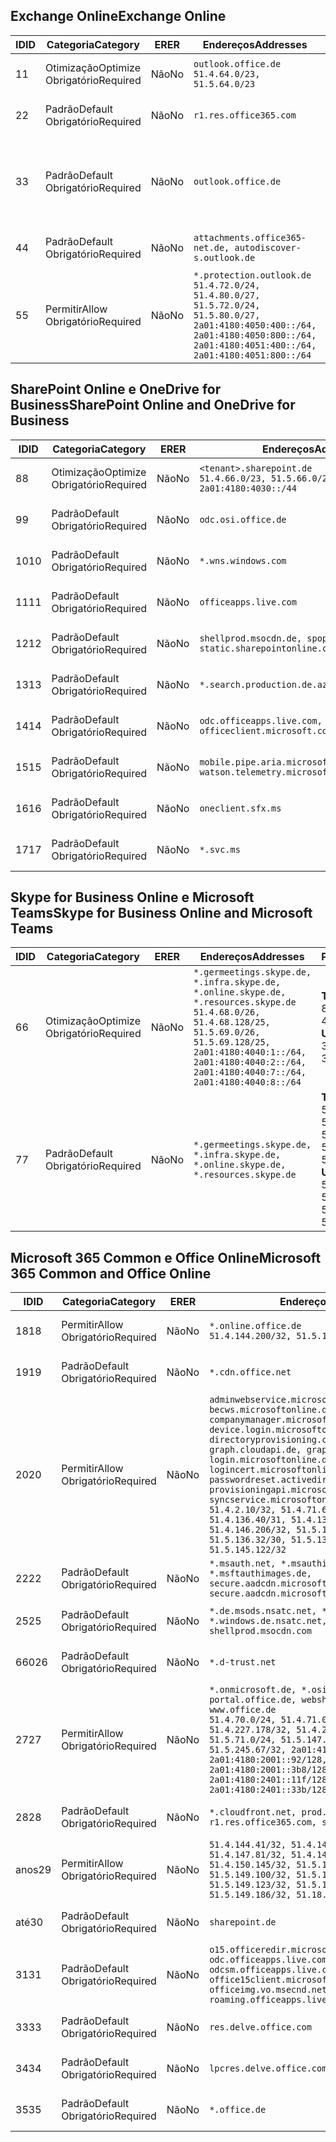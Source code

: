 <!--THIS FILE IS AUTOMATICALLY GENERATED. MANUAL CHANGES WILL BE OVERWRITTEN.-->
<!--Please contact the Office 365 Endpoints team with any questions.-->
<!--Germany endpoints version 2020070800-->
<!--File generated 2020-08-08 08:00:13.1248-->

## <a name="exchange-online"></a><span data-ttu-id="50818-101">Exchange Online</span><span class="sxs-lookup"><span data-stu-id="50818-101">Exchange Online</span></span>

<span data-ttu-id="50818-102">ID</span><span class="sxs-lookup"><span data-stu-id="50818-102">ID</span></span> | <span data-ttu-id="50818-103">Categoria</span><span class="sxs-lookup"><span data-stu-id="50818-103">Category</span></span> | <span data-ttu-id="50818-104">ER</span><span class="sxs-lookup"><span data-stu-id="50818-104">ER</span></span> | <span data-ttu-id="50818-105">Endereços</span><span class="sxs-lookup"><span data-stu-id="50818-105">Addresses</span></span> | <span data-ttu-id="50818-106">Portas</span><span class="sxs-lookup"><span data-stu-id="50818-106">Ports</span></span>
-- | -------------------- | -- | ----------------------------------------------------------------------------------------------------------------------------------------------------------------------------------------- | -------------------------------
<span data-ttu-id="50818-107">1</span><span class="sxs-lookup"><span data-stu-id="50818-107">1</span></span> | <span data-ttu-id="50818-108">Otimização</span><span class="sxs-lookup"><span data-stu-id="50818-108">Optimize</span></span><BR><span data-ttu-id="50818-109">Obrigatório</span><span class="sxs-lookup"><span data-stu-id="50818-109">Required</span></span> | <span data-ttu-id="50818-110">Não</span><span class="sxs-lookup"><span data-stu-id="50818-110">No</span></span> | `outlook.office.de`<BR>`51.4.64.0/23, 51.5.64.0/23` | <span data-ttu-id="50818-111">**TCP:** 443, 80</span><span class="sxs-lookup"><span data-stu-id="50818-111">**TCP:** 443, 80</span></span>
<span data-ttu-id="50818-112">2</span><span class="sxs-lookup"><span data-stu-id="50818-112">2</span></span> | <span data-ttu-id="50818-113">Padrão</span><span class="sxs-lookup"><span data-stu-id="50818-113">Default</span></span><BR><span data-ttu-id="50818-114">Obrigatório</span><span class="sxs-lookup"><span data-stu-id="50818-114">Required</span></span> | <span data-ttu-id="50818-115">Não</span><span class="sxs-lookup"><span data-stu-id="50818-115">No</span></span> | `r1.res.office365.com` | <span data-ttu-id="50818-116">**TCP:** 443, 80</span><span class="sxs-lookup"><span data-stu-id="50818-116">**TCP:** 443, 80</span></span>
<span data-ttu-id="50818-117">3</span><span class="sxs-lookup"><span data-stu-id="50818-117">3</span></span> | <span data-ttu-id="50818-118">Padrão</span><span class="sxs-lookup"><span data-stu-id="50818-118">Default</span></span><BR><span data-ttu-id="50818-119">Obrigatório</span><span class="sxs-lookup"><span data-stu-id="50818-119">Required</span></span> | <span data-ttu-id="50818-120">Não</span><span class="sxs-lookup"><span data-stu-id="50818-120">No</span></span> | `outlook.office.de` | <span data-ttu-id="50818-121">**TCP:** 143, 25, 587, 993, 995</span><span class="sxs-lookup"><span data-stu-id="50818-121">**TCP:** 143, 25, 587, 993, 995</span></span>
<span data-ttu-id="50818-122">4</span><span class="sxs-lookup"><span data-stu-id="50818-122">4</span></span> | <span data-ttu-id="50818-123">Padrão</span><span class="sxs-lookup"><span data-stu-id="50818-123">Default</span></span><BR><span data-ttu-id="50818-124">Obrigatório</span><span class="sxs-lookup"><span data-stu-id="50818-124">Required</span></span> | <span data-ttu-id="50818-125">Não</span><span class="sxs-lookup"><span data-stu-id="50818-125">No</span></span> | `attachments.office365-net.de, autodiscover-s.outlook.de` | <span data-ttu-id="50818-126">**TCP:** 443, 80</span><span class="sxs-lookup"><span data-stu-id="50818-126">**TCP:** 443, 80</span></span>
<span data-ttu-id="50818-127">5</span><span class="sxs-lookup"><span data-stu-id="50818-127">5</span></span> | <span data-ttu-id="50818-128">Permitir</span><span class="sxs-lookup"><span data-stu-id="50818-128">Allow</span></span><BR><span data-ttu-id="50818-129">Obrigatório</span><span class="sxs-lookup"><span data-stu-id="50818-129">Required</span></span> | <span data-ttu-id="50818-130">Não</span><span class="sxs-lookup"><span data-stu-id="50818-130">No</span></span> | `*.protection.outlook.de`<BR>`51.4.72.0/24, 51.4.80.0/27, 51.5.72.0/24, 51.5.80.0/27, 2a01:4180:4050:400::/64, 2a01:4180:4050:800::/64, 2a01:4180:4051:400::/64, 2a01:4180:4051:800::/64` | <span data-ttu-id="50818-131">**TCP:** 25, 443</span><span class="sxs-lookup"><span data-stu-id="50818-131">**TCP:** 25, 443</span></span>

## <a name="sharepoint-online-and-onedrive-for-business"></a><span data-ttu-id="50818-132">SharePoint Online e OneDrive for Business</span><span class="sxs-lookup"><span data-stu-id="50818-132">SharePoint Online and OneDrive for Business</span></span>

<span data-ttu-id="50818-133">ID</span><span class="sxs-lookup"><span data-stu-id="50818-133">ID</span></span> | <span data-ttu-id="50818-134">Categoria</span><span class="sxs-lookup"><span data-stu-id="50818-134">Category</span></span> | <span data-ttu-id="50818-135">ER</span><span class="sxs-lookup"><span data-stu-id="50818-135">ER</span></span> | <span data-ttu-id="50818-136">Endereços</span><span class="sxs-lookup"><span data-stu-id="50818-136">Addresses</span></span> | <span data-ttu-id="50818-137">Portas</span><span class="sxs-lookup"><span data-stu-id="50818-137">Ports</span></span>
-- | -------------------- | -- | ------------------------------------------------------------------------------ | ----------------
<span data-ttu-id="50818-138">8</span><span class="sxs-lookup"><span data-stu-id="50818-138">8</span></span> | <span data-ttu-id="50818-139">Otimização</span><span class="sxs-lookup"><span data-stu-id="50818-139">Optimize</span></span><BR><span data-ttu-id="50818-140">Obrigatório</span><span class="sxs-lookup"><span data-stu-id="50818-140">Required</span></span> | <span data-ttu-id="50818-141">Não</span><span class="sxs-lookup"><span data-stu-id="50818-141">No</span></span> | `<tenant>.sharepoint.de`<BR>`51.4.66.0/23, 51.5.66.0/23, 2a01:4180:4030::/44` | <span data-ttu-id="50818-142">**TCP:** 443, 80</span><span class="sxs-lookup"><span data-stu-id="50818-142">**TCP:** 443, 80</span></span>
<span data-ttu-id="50818-143">9</span><span class="sxs-lookup"><span data-stu-id="50818-143">9</span></span> | <span data-ttu-id="50818-144">Padrão</span><span class="sxs-lookup"><span data-stu-id="50818-144">Default</span></span><BR><span data-ttu-id="50818-145">Obrigatório</span><span class="sxs-lookup"><span data-stu-id="50818-145">Required</span></span> | <span data-ttu-id="50818-146">Não</span><span class="sxs-lookup"><span data-stu-id="50818-146">No</span></span> | `odc.osi.office.de` | <span data-ttu-id="50818-147">**TCP:** 443, 80</span><span class="sxs-lookup"><span data-stu-id="50818-147">**TCP:** 443, 80</span></span>
<span data-ttu-id="50818-148">10</span><span class="sxs-lookup"><span data-stu-id="50818-148">10</span></span> | <span data-ttu-id="50818-149">Padrão</span><span class="sxs-lookup"><span data-stu-id="50818-149">Default</span></span><BR><span data-ttu-id="50818-150">Obrigatório</span><span class="sxs-lookup"><span data-stu-id="50818-150">Required</span></span> | <span data-ttu-id="50818-151">Não</span><span class="sxs-lookup"><span data-stu-id="50818-151">No</span></span> | `*.wns.windows.com` | <span data-ttu-id="50818-152">**TCP:** 443, 80</span><span class="sxs-lookup"><span data-stu-id="50818-152">**TCP:** 443, 80</span></span>
<span data-ttu-id="50818-153">11</span><span class="sxs-lookup"><span data-stu-id="50818-153">11</span></span> | <span data-ttu-id="50818-154">Padrão</span><span class="sxs-lookup"><span data-stu-id="50818-154">Default</span></span><BR><span data-ttu-id="50818-155">Obrigatório</span><span class="sxs-lookup"><span data-stu-id="50818-155">Required</span></span> | <span data-ttu-id="50818-156">Não</span><span class="sxs-lookup"><span data-stu-id="50818-156">No</span></span> | `officeapps.live.com` | <span data-ttu-id="50818-157">**TCP:** 443, 80</span><span class="sxs-lookup"><span data-stu-id="50818-157">**TCP:** 443, 80</span></span>
<span data-ttu-id="50818-158">12</span><span class="sxs-lookup"><span data-stu-id="50818-158">12</span></span> | <span data-ttu-id="50818-159">Padrão</span><span class="sxs-lookup"><span data-stu-id="50818-159">Default</span></span><BR><span data-ttu-id="50818-160">Obrigatório</span><span class="sxs-lookup"><span data-stu-id="50818-160">Required</span></span> | <span data-ttu-id="50818-161">Não</span><span class="sxs-lookup"><span data-stu-id="50818-161">No</span></span> | `shellprod.msocdn.de, spoprod-a.akamaihd.net, static.sharepointonline.com` | <span data-ttu-id="50818-162">**TCP:** 443, 80</span><span class="sxs-lookup"><span data-stu-id="50818-162">**TCP:** 443, 80</span></span>
<span data-ttu-id="50818-163">13</span><span class="sxs-lookup"><span data-stu-id="50818-163">13</span></span> | <span data-ttu-id="50818-164">Padrão</span><span class="sxs-lookup"><span data-stu-id="50818-164">Default</span></span><BR><span data-ttu-id="50818-165">Obrigatório</span><span class="sxs-lookup"><span data-stu-id="50818-165">Required</span></span> | <span data-ttu-id="50818-166">Não</span><span class="sxs-lookup"><span data-stu-id="50818-166">No</span></span> | `*.search.production.de.azuretrafficmanager.de` | <span data-ttu-id="50818-167">**TCP:** 443</span><span class="sxs-lookup"><span data-stu-id="50818-167">**TCP:** 443</span></span>
<span data-ttu-id="50818-168">14</span><span class="sxs-lookup"><span data-stu-id="50818-168">14</span></span> | <span data-ttu-id="50818-169">Padrão</span><span class="sxs-lookup"><span data-stu-id="50818-169">Default</span></span><BR><span data-ttu-id="50818-170">Obrigatório</span><span class="sxs-lookup"><span data-stu-id="50818-170">Required</span></span> | <span data-ttu-id="50818-171">Não</span><span class="sxs-lookup"><span data-stu-id="50818-171">No</span></span> | `odc.officeapps.live.com, officeclient.microsoft.com` | <span data-ttu-id="50818-172">**TCP:** 443, 80</span><span class="sxs-lookup"><span data-stu-id="50818-172">**TCP:** 443, 80</span></span>
<span data-ttu-id="50818-173">15</span><span class="sxs-lookup"><span data-stu-id="50818-173">15</span></span> | <span data-ttu-id="50818-174">Padrão</span><span class="sxs-lookup"><span data-stu-id="50818-174">Default</span></span><BR><span data-ttu-id="50818-175">Obrigatório</span><span class="sxs-lookup"><span data-stu-id="50818-175">Required</span></span> | <span data-ttu-id="50818-176">Não</span><span class="sxs-lookup"><span data-stu-id="50818-176">No</span></span> | `mobile.pipe.aria.microsoft.com, ssw.live.com, watson.telemetry.microsoft.com` | <span data-ttu-id="50818-177">**TCP:** 443, 80</span><span class="sxs-lookup"><span data-stu-id="50818-177">**TCP:** 443, 80</span></span>
<span data-ttu-id="50818-178">16</span><span class="sxs-lookup"><span data-stu-id="50818-178">16</span></span> | <span data-ttu-id="50818-179">Padrão</span><span class="sxs-lookup"><span data-stu-id="50818-179">Default</span></span><BR><span data-ttu-id="50818-180">Obrigatório</span><span class="sxs-lookup"><span data-stu-id="50818-180">Required</span></span> | <span data-ttu-id="50818-181">Não</span><span class="sxs-lookup"><span data-stu-id="50818-181">No</span></span> | `oneclient.sfx.ms` | <span data-ttu-id="50818-182">**TCP:** 443, 80</span><span class="sxs-lookup"><span data-stu-id="50818-182">**TCP:** 443, 80</span></span>
<span data-ttu-id="50818-183">17</span><span class="sxs-lookup"><span data-stu-id="50818-183">17</span></span> | <span data-ttu-id="50818-184">Padrão</span><span class="sxs-lookup"><span data-stu-id="50818-184">Default</span></span><BR><span data-ttu-id="50818-185">Obrigatório</span><span class="sxs-lookup"><span data-stu-id="50818-185">Required</span></span> | <span data-ttu-id="50818-186">Não</span><span class="sxs-lookup"><span data-stu-id="50818-186">No</span></span> | `*.svc.ms` | <span data-ttu-id="50818-187">**TCP:** 443, 80</span><span class="sxs-lookup"><span data-stu-id="50818-187">**TCP:** 443, 80</span></span>

## <a name="skype-for-business-online-and-microsoft-teams"></a><span data-ttu-id="50818-188">Skype for Business Online e Microsoft Teams</span><span class="sxs-lookup"><span data-stu-id="50818-188">Skype for Business Online and Microsoft Teams</span></span>

<span data-ttu-id="50818-189">ID</span><span class="sxs-lookup"><span data-stu-id="50818-189">ID</span></span> | <span data-ttu-id="50818-190">Categoria</span><span class="sxs-lookup"><span data-stu-id="50818-190">Category</span></span> | <span data-ttu-id="50818-191">ER</span><span class="sxs-lookup"><span data-stu-id="50818-191">ER</span></span> | <span data-ttu-id="50818-192">Endereços</span><span class="sxs-lookup"><span data-stu-id="50818-192">Addresses</span></span> | <span data-ttu-id="50818-193">Portas</span><span class="sxs-lookup"><span data-stu-id="50818-193">Ports</span></span>
-- | -------------------- | -- | ----------------------------------------------------------------------------------------------------------------------------------------------------------------------------------------------------------------------------------------------- | --------------------------------------------------
<span data-ttu-id="50818-194">6</span><span class="sxs-lookup"><span data-stu-id="50818-194">6</span></span> | <span data-ttu-id="50818-195">Otimização</span><span class="sxs-lookup"><span data-stu-id="50818-195">Optimize</span></span><BR><span data-ttu-id="50818-196">Obrigatório</span><span class="sxs-lookup"><span data-stu-id="50818-196">Required</span></span> | <span data-ttu-id="50818-197">Não</span><span class="sxs-lookup"><span data-stu-id="50818-197">No</span></span> | `*.germeetings.skype.de, *.infra.skype.de, *.online.skype.de, *.resources.skype.de`<BR>`51.4.68.0/26, 51.4.68.128/25, 51.5.69.0/26, 51.5.69.128/25, 2a01:4180:4040:1::/64, 2a01:4180:4040:2::/64, 2a01:4180:4040:7::/64, 2a01:4180:4040:8::/64` | <span data-ttu-id="50818-198">**TCP:** 443, 80</span><span class="sxs-lookup"><span data-stu-id="50818-198">**TCP:** 443, 80</span></span><BR><span data-ttu-id="50818-199">**UDP:** 3478</span><span class="sxs-lookup"><span data-stu-id="50818-199">**UDP:** 3478</span></span>
<span data-ttu-id="50818-200">7</span><span class="sxs-lookup"><span data-stu-id="50818-200">7</span></span> | <span data-ttu-id="50818-201">Padrão</span><span class="sxs-lookup"><span data-stu-id="50818-201">Default</span></span><BR><span data-ttu-id="50818-202">Obrigatório</span><span class="sxs-lookup"><span data-stu-id="50818-202">Required</span></span> | <span data-ttu-id="50818-203">Não</span><span class="sxs-lookup"><span data-stu-id="50818-203">No</span></span> | `*.germeetings.skype.de, *.infra.skype.de, *.online.skype.de, *.resources.skype.de` | <span data-ttu-id="50818-204">**TCP:** 5061, 50000-59999</span><span class="sxs-lookup"><span data-stu-id="50818-204">**TCP:** 5061, 50000-59999</span></span><BR><span data-ttu-id="50818-205">**UDP:** 50000-59999</span><span class="sxs-lookup"><span data-stu-id="50818-205">**UDP:** 50000-59999</span></span>

## <a name="microsoft-365-common-and-office-online"></a><span data-ttu-id="50818-206">Microsoft 365 Common e Office Online</span><span class="sxs-lookup"><span data-stu-id="50818-206">Microsoft 365 Common and Office Online</span></span>

<span data-ttu-id="50818-207">ID</span><span class="sxs-lookup"><span data-stu-id="50818-207">ID</span></span> | <span data-ttu-id="50818-208">Categoria</span><span class="sxs-lookup"><span data-stu-id="50818-208">Category</span></span> | <span data-ttu-id="50818-209">ER</span><span class="sxs-lookup"><span data-stu-id="50818-209">ER</span></span> | <span data-ttu-id="50818-210">Endereços</span><span class="sxs-lookup"><span data-stu-id="50818-210">Addresses</span></span> | <span data-ttu-id="50818-211">Portas</span><span class="sxs-lookup"><span data-stu-id="50818-211">Ports</span></span>
-- | ------------------- | -- | -------------------------------------------------------------------------------------------------------------------------------------------------------------------------------------------------------------------------------------------------------------------------------------------------------------------------------------------------------------------------------------------------------------------------------------------------------------------------------------------------------------------------------------------------------------------------------------------------------------------------- | ----------------
<span data-ttu-id="50818-212">18</span><span class="sxs-lookup"><span data-stu-id="50818-212">18</span></span> | <span data-ttu-id="50818-213">Permitir</span><span class="sxs-lookup"><span data-stu-id="50818-213">Allow</span></span><BR><span data-ttu-id="50818-214">Obrigatório</span><span class="sxs-lookup"><span data-stu-id="50818-214">Required</span></span> | <span data-ttu-id="50818-215">Não</span><span class="sxs-lookup"><span data-stu-id="50818-215">No</span></span> | `*.online.office.de`<BR>`51.4.144.200/32, 51.5.149.3/32, 51.18.16.0/23` | <span data-ttu-id="50818-216">**TCP:** 443</span><span class="sxs-lookup"><span data-stu-id="50818-216">**TCP:** 443</span></span>
<span data-ttu-id="50818-217">19</span><span class="sxs-lookup"><span data-stu-id="50818-217">19</span></span> | <span data-ttu-id="50818-218">Padrão</span><span class="sxs-lookup"><span data-stu-id="50818-218">Default</span></span><BR><span data-ttu-id="50818-219">Obrigatório</span><span class="sxs-lookup"><span data-stu-id="50818-219">Required</span></span> | <span data-ttu-id="50818-220">Não</span><span class="sxs-lookup"><span data-stu-id="50818-220">No</span></span> | `*.cdn.office.net` | <span data-ttu-id="50818-221">**TCP:** 443</span><span class="sxs-lookup"><span data-stu-id="50818-221">**TCP:** 443</span></span>
<span data-ttu-id="50818-222">20</span><span class="sxs-lookup"><span data-stu-id="50818-222">20</span></span> | <span data-ttu-id="50818-223">Permitir</span><span class="sxs-lookup"><span data-stu-id="50818-223">Allow</span></span><BR><span data-ttu-id="50818-224">Obrigatório</span><span class="sxs-lookup"><span data-stu-id="50818-224">Required</span></span> | <span data-ttu-id="50818-225">Não</span><span class="sxs-lookup"><span data-stu-id="50818-225">No</span></span> | `adminwebservice.microsoftonline.de, becws.microsoftonline.de, companymanager.microsoftonline.de, device.login.microsoftonline.de, directoryprovisioning.cloudapi.de, graph.cloudapi.de, graph.microsoft.de, login.microsoftonline.de, logincert.microsoftonline.de, pas.cloudapi.de, passwordreset.activedirectory.microsoftazure.de, provisioningapi.microsoftonline.de, syncservice.microsoftonline.de`<BR>`51.4.2.10/32, 51.4.71.61/32, 51.4.136.38/31, 51.4.136.40/31, 51.4.136.42/32, 51.4.146.38/32, 51.4.146.206/32, 51.5.16.7/32, 51.5.71.22/32, 51.5.136.32/30, 51.5.136.36/32, 51.5.145.29/32, 51.5.145.122/32` | <span data-ttu-id="50818-226">**TCP:** 443, 80</span><span class="sxs-lookup"><span data-stu-id="50818-226">**TCP:** 443, 80</span></span>
<span data-ttu-id="50818-227">22</span><span class="sxs-lookup"><span data-stu-id="50818-227">22</span></span> | <span data-ttu-id="50818-228">Padrão</span><span class="sxs-lookup"><span data-stu-id="50818-228">Default</span></span><BR><span data-ttu-id="50818-229">Obrigatório</span><span class="sxs-lookup"><span data-stu-id="50818-229">Required</span></span> | <span data-ttu-id="50818-230">Não</span><span class="sxs-lookup"><span data-stu-id="50818-230">No</span></span> | `*.msauth.net, *.msauthimages.de, *.msftauth.net, *.msftauthimages.de, secure.aadcdn.microsoftonline-p.com, secure.aadcdn.microsoftonline-p.de` | <span data-ttu-id="50818-231">**TCP:** 443, 80</span><span class="sxs-lookup"><span data-stu-id="50818-231">**TCP:** 443, 80</span></span>
<span data-ttu-id="50818-232">25</span><span class="sxs-lookup"><span data-stu-id="50818-232">25</span></span> | <span data-ttu-id="50818-233">Padrão</span><span class="sxs-lookup"><span data-stu-id="50818-233">Default</span></span><BR><span data-ttu-id="50818-234">Obrigatório</span><span class="sxs-lookup"><span data-stu-id="50818-234">Required</span></span> | <span data-ttu-id="50818-235">Não</span><span class="sxs-lookup"><span data-stu-id="50818-235">No</span></span> | `*.de.msods.nsatc.net, *.office.de.akadns.net, *.windows.de.nsatc.net, officehome.msocdn.de, shellprod.msocdn.com` | <span data-ttu-id="50818-236">**TCP:** 443, 80</span><span class="sxs-lookup"><span data-stu-id="50818-236">**TCP:** 443, 80</span></span>
<span data-ttu-id="50818-237">660</span><span class="sxs-lookup"><span data-stu-id="50818-237">26</span></span> | <span data-ttu-id="50818-238">Padrão</span><span class="sxs-lookup"><span data-stu-id="50818-238">Default</span></span><BR><span data-ttu-id="50818-239">Obrigatório</span><span class="sxs-lookup"><span data-stu-id="50818-239">Required</span></span> | <span data-ttu-id="50818-240">Não</span><span class="sxs-lookup"><span data-stu-id="50818-240">No</span></span> | `*.d-trust.net` | <span data-ttu-id="50818-241">**TCP:** 443, 80</span><span class="sxs-lookup"><span data-stu-id="50818-241">**TCP:** 443, 80</span></span>
<span data-ttu-id="50818-242">27</span><span class="sxs-lookup"><span data-stu-id="50818-242">27</span></span> | <span data-ttu-id="50818-243">Permitir</span><span class="sxs-lookup"><span data-stu-id="50818-243">Allow</span></span><BR><span data-ttu-id="50818-244">Obrigatório</span><span class="sxs-lookup"><span data-stu-id="50818-244">Required</span></span> | <span data-ttu-id="50818-245">Não</span><span class="sxs-lookup"><span data-stu-id="50818-245">No</span></span> | `*.onmicrosoft.de, *.osi.office.de, office.de, portal.office.de, webshell.suite.office.de, www.office.de`<BR>`51.4.70.0/24, 51.4.71.0/24, 51.4.226.115/32, 51.4.227.178/32, 51.4.230.178/32, 51.5.70.0/24, 51.5.71.0/24, 51.5.147.48/32, 51.5.242.163/32, 51.5.245.67/32, 2a01:4180:2001::2/128, 2a01:4180:2001::92/128, 2a01:4180:2001::234/128, 2a01:4180:2001::3b8/128, 2a01:4180:2401::5/128, 2a01:4180:2401::11f/128, 2a01:4180:2401::33b/128, 2a01:4180:2401::55b/128` | <span data-ttu-id="50818-246">**TCP:** 443, 80</span><span class="sxs-lookup"><span data-stu-id="50818-246">**TCP:** 443, 80</span></span>
<span data-ttu-id="50818-247">28</span><span class="sxs-lookup"><span data-stu-id="50818-247">28</span></span> | <span data-ttu-id="50818-248">Padrão</span><span class="sxs-lookup"><span data-stu-id="50818-248">Default</span></span><BR><span data-ttu-id="50818-249">Obrigatório</span><span class="sxs-lookup"><span data-stu-id="50818-249">Required</span></span> | <span data-ttu-id="50818-250">Não</span><span class="sxs-lookup"><span data-stu-id="50818-250">No</span></span> | `*.cloudfront.net, prod.msocdn.de, r1.res.office365.com, shellprod.msocdn.de` | <span data-ttu-id="50818-251">**TCP:** 443, 80</span><span class="sxs-lookup"><span data-stu-id="50818-251">**TCP:** 443, 80</span></span>
<span data-ttu-id="50818-252">anos</span><span class="sxs-lookup"><span data-stu-id="50818-252">29</span></span> | <span data-ttu-id="50818-253">Permitir</span><span class="sxs-lookup"><span data-stu-id="50818-253">Allow</span></span><BR><span data-ttu-id="50818-254">Obrigatório</span><span class="sxs-lookup"><span data-stu-id="50818-254">Required</span></span> | <span data-ttu-id="50818-255">Não</span><span class="sxs-lookup"><span data-stu-id="50818-255">No</span></span> | `51.4.144.41/32, 51.4.144.174/32, 51.4.145.38/32, 51.4.147.81/32, 51.4.147.233/32, 51.4.148.12/32, 51.4.150.145/32, 51.5.147.242/32, 51.5.149.100/32, 51.5.149.119/32, 51.5.149.123/32, 51.5.149.180/32, 51.5.149.186/32, 51.18.0.0/21` | <span data-ttu-id="50818-256">**TCP:** 443, 80</span><span class="sxs-lookup"><span data-stu-id="50818-256">**TCP:** 443, 80</span></span>
<span data-ttu-id="50818-257">até</span><span class="sxs-lookup"><span data-stu-id="50818-257">30</span></span> | <span data-ttu-id="50818-258">Padrão</span><span class="sxs-lookup"><span data-stu-id="50818-258">Default</span></span><BR><span data-ttu-id="50818-259">Obrigatório</span><span class="sxs-lookup"><span data-stu-id="50818-259">Required</span></span> | <span data-ttu-id="50818-260">Não</span><span class="sxs-lookup"><span data-stu-id="50818-260">No</span></span> | `sharepoint.de` | <span data-ttu-id="50818-261">**TCP:** 443, 80</span><span class="sxs-lookup"><span data-stu-id="50818-261">**TCP:** 443, 80</span></span>
<span data-ttu-id="50818-262">31</span><span class="sxs-lookup"><span data-stu-id="50818-262">31</span></span> | <span data-ttu-id="50818-263">Padrão</span><span class="sxs-lookup"><span data-stu-id="50818-263">Default</span></span><BR><span data-ttu-id="50818-264">Obrigatório</span><span class="sxs-lookup"><span data-stu-id="50818-264">Required</span></span> | <span data-ttu-id="50818-265">Não</span><span class="sxs-lookup"><span data-stu-id="50818-265">No</span></span> | `o15.officeredir.microsoft.com, odc.officeapps.live.com, odcsm.officeapps.live.com, office.microsoft.com, office15client.microsoft.com, officeimg.vo.msecnd.net, roaming.officeapps.live.com` | <span data-ttu-id="50818-266">**TCP:** 443, 80</span><span class="sxs-lookup"><span data-stu-id="50818-266">**TCP:** 443, 80</span></span>
<span data-ttu-id="50818-267">33</span><span class="sxs-lookup"><span data-stu-id="50818-267">33</span></span> | <span data-ttu-id="50818-268">Padrão</span><span class="sxs-lookup"><span data-stu-id="50818-268">Default</span></span><BR><span data-ttu-id="50818-269">Obrigatório</span><span class="sxs-lookup"><span data-stu-id="50818-269">Required</span></span> | <span data-ttu-id="50818-270">Não</span><span class="sxs-lookup"><span data-stu-id="50818-270">No</span></span> | `res.delve.office.com` | <span data-ttu-id="50818-271">**TCP:** 443</span><span class="sxs-lookup"><span data-stu-id="50818-271">**TCP:** 443</span></span>
<span data-ttu-id="50818-272">34</span><span class="sxs-lookup"><span data-stu-id="50818-272">34</span></span> | <span data-ttu-id="50818-273">Padrão</span><span class="sxs-lookup"><span data-stu-id="50818-273">Default</span></span><BR><span data-ttu-id="50818-274">Obrigatório</span><span class="sxs-lookup"><span data-stu-id="50818-274">Required</span></span> | <span data-ttu-id="50818-275">Não</span><span class="sxs-lookup"><span data-stu-id="50818-275">No</span></span> | `lpcres.delve.office.com` | <span data-ttu-id="50818-276">**TCP:** 443</span><span class="sxs-lookup"><span data-stu-id="50818-276">**TCP:** 443</span></span>
<span data-ttu-id="50818-277">35</span><span class="sxs-lookup"><span data-stu-id="50818-277">35</span></span> | <span data-ttu-id="50818-278">Padrão</span><span class="sxs-lookup"><span data-stu-id="50818-278">Default</span></span><BR><span data-ttu-id="50818-279">Obrigatório</span><span class="sxs-lookup"><span data-stu-id="50818-279">Required</span></span> | <span data-ttu-id="50818-280">Não</span><span class="sxs-lookup"><span data-stu-id="50818-280">No</span></span> | `*.office.de` | <span data-ttu-id="50818-281">**TCP:** 443, 80</span><span class="sxs-lookup"><span data-stu-id="50818-281">**TCP:** 443, 80</span></span>
